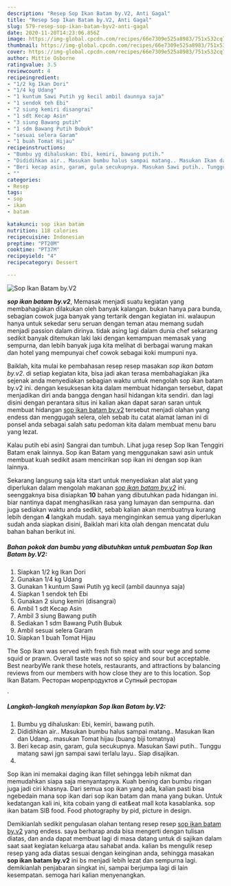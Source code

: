 ```yaml
---
description: "Resep Sop Ikan Batam by.V2, Anti Gagal"
title: "Resep Sop Ikan Batam by.V2, Anti Gagal"
slug: 579-resep-sop-ikan-batam-byv2-anti-gagal
date: 2020-11-20T14:23:06.856Z
image: https://img-global.cpcdn.com/recipes/66e7309e525a8983/751x532cq70/sop-ikan-batam-byv2-foto-resep-utama.jpg
thumbnail: https://img-global.cpcdn.com/recipes/66e7309e525a8983/751x532cq70/sop-ikan-batam-byv2-foto-resep-utama.jpg
cover: https://img-global.cpcdn.com/recipes/66e7309e525a8983/751x532cq70/sop-ikan-batam-byv2-foto-resep-utama.jpg
author: Mittie Osborne
ratingvalue: 3.5
reviewcount: 4
recipeingredient:
- "1/2 kg Ikan Dori"
- "1/4 kg Udang"
- "1 kuntum Sawi Putih yg kecil ambil daunnya saja"
- "1 sendok teh Ebi"
- "2 siung kemiri disangrai"
- "1 sdt Kecap Asin"
- "3 siung Bawang putih"
- "1 sdm Bawang Putih Bubuk"
- "sesuai selera Garam"
- "1 buah Tomat Hijau"
recipeinstructions:
- "Bumbu yg dihaluskan: Ebi, kemiri, bawang putih."
- "Dididihkan air.. Masukan bumbu halus sampai matang.. Masukan Ikan dan Udang.. masukan Tomat hijau (buang biji tomatnya)"
- "Beri kecap asin, garam, gula secukupnya. Masukan Sawi putih.. Tunggu matang sawi jgn sampai sawi terlalu layu.. Siap disajikan."
- ""
categories:
- Resep
tags:
- sop
- ikan
- batam

katakunci: sop ikan batam 
nutrition: 118 calories
recipecuisine: Indonesian
preptime: "PT20M"
cooktime: "PT37M"
recipeyield: "4"
recipecategory: Dessert

---
```



![Sop Ikan Batam by.V2](https://img-global.cpcdn.com/recipes/66e7309e525a8983/751x532cq70/sop-ikan-batam-byv2-foto-resep-utama.jpg)

<b><i>sop ikan batam by.v2</i></b>, Memasak menjadi suatu kegiatan yang membahagiakan dilakukan oleh banyak kalangan. bukan hanya para bunda, sebagian cowok juga banyak yang tertarik dengan kegiatan ini. walaupun hanya untuk sekedar seru seruan dengan teman atau memang sudah menjadi passion dalam dirinya. tidak asing lagi dalam dunia chef sekarang sedikit banyak ditemukan laki laki dengan kemampuan memasak yang sempurna, dan lebih banyak juga kita melihat di berbagai warung makan dan hotel yang mempunyai chef cowok sebagai koki mumpuni nya.

Baiklah, kita mulai ke pembahasan resep resep masakan <i>sop ikan batam by.v2</i>. di setiap kegiatan kita, bisa jadi akan terasa membahagiakan jika sejenak anda menyediakan sebagian waktu untuk mengolah sop ikan batam by.v2 ini. dengan kesuksesan kita dalam membuat hidangan tersebut, dapat menjadikan diri anda bangga dengan hasil hidangan kita sendiri. dan lagi disini dengan perantara situs ini kalian akan dapat saran saran untuk membuat hidangan <u>sop ikan batam by.v2</u> tersebut menjadi olahan yang endess dan menggugah selera, oleh sebab itu catat alamat laman ini di ponsel anda sebagai salah satu pedoman kita dalam membuat menu baru yang lezat.

Kalau putih ebi asin) Sangrai dan tumbuh. Lihat juga resep Sop Ikan Tenggiri Batam enak lainnya. Sop ikan Batam yang menggunakan sawi asin untuk membuat kuah sedikit asam mencirikan sop ikan ini dengan sop ikan lainnya.


Sekarang langsung saja kita start untuk menyediakan alat alat yang diperlukan dalam mengolah makanan <u><i>sop ikan batam by.v2</i></u> ini. seenggaknya bisa disiapkan <b>10</b> bahan yang dibutuhkan pada hidangan ini. biar nantinya dapat menghasilkan rasa yang lumayan dan sempurna. dan juga sediakan waktu anda sedikit, sebab kalian akan membuatnya kurang lebih dengan <b>4</b> langkah mudah. saya menginginkan semua yang diperlukan sudah anda siapkan disini, Baiklah mari kita olah dengan mencatat dulu bahan bahan berikut ini.

<!--inarticleads1-->

##### Bahan pokok dan bumbu yang dibutuhkan untuk pembuatan Sop Ikan Batam by.V2:

1. Siapkan 1/2 kg Ikan Dori
1. Gunakan 1/4 kg Udang
1. Gunakan 1 kuntum Sawi Putih yg kecil (ambil daunnya saja)
1. Siapkan 1 sendok teh Ebi
1. Gunakan 2 siung kemiri (disangrai)
1. Ambil 1 sdt Kecap Asin
1. Ambil 3 siung Bawang putih
1. Sediakan 1 sdm Bawang Putih Bubuk
1. Ambil sesuai selera Garam
1. Siapkan 1 buah Tomat Hijau


The Sop Ikan was served with fresh fish meat with sour vege and some squid or prawn. Overall taste was not so spicy and sour but acceptable. Best nearbyWe rank these hotels, restaurants, and attractions by balancing reviews from our members with how close they are to this location. Sop Ikan Batam. Ресторан морепродуктов и Супный ресторан$$$$. 

<!--inarticleads2-->

##### Langkah-langkah menyiapkan Sop Ikan Batam by.V2:

1. Bumbu yg dihaluskan: Ebi, kemiri, bawang putih.
1. Dididihkan air.. Masukan bumbu halus sampai matang.. Masukan Ikan dan Udang.. masukan Tomat hijau (buang biji tomatnya)
1. Beri kecap asin, garam, gula secukupnya. Masukan Sawi putih.. Tunggu matang sawi jgn sampai sawi terlalu layu.. Siap disajikan.
1. 


Sop ikan ini memakai daging ikan fillet sehingga lebih nikmat dan memudahkan siapa saja menyantapnya. Kuah bening dan bumbu ringan juga jadi ciri khasnya. Dari semua sop ikan yang ada, kalian pasti bisa ngebedain mana sop ikan dari sop ikan batam dan mana yang bukan. Untuk kedatangan kali ini, kita cobain yang di eat&amp;eat mall kota kasablanka. sop ikan batam SIB food. Food photography by pid, picture in design. 

Demikianlah sedikit pengulasan olahan tentang resep resep <u>sop ikan batam by.v2</u> yang endess. saya berharap anda bisa mengerti dengan tulisan diatas, dan anda dapat membuat lagi di masa datang untuk di sajikan dalam saat saat kegiatan keluarga atau sahabat anda. kalian bs mengulik resep resep yang ada diatas sesuai dengan keinginan anda, sehingga masakan <b>sop ikan batam by.v2</b> ini bs menjadi lebih lezat dan sempurna lagi. demikianlah penjabaran singkat ini, sampai berjumpa lagi di lain kesempatan. semoga hari kalian menyenangkan.
